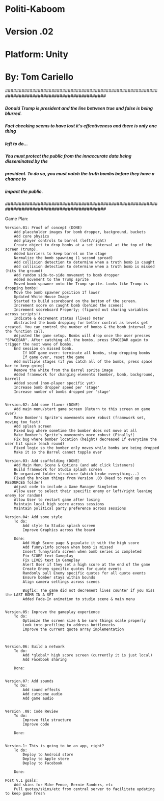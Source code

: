 # Politi-Kaboom
# Version .02
# Platform: Unity
# By: Tom Cariello

#############################################################################################
#####																					#####
##### Donald Trump is president and the line between true and false is being blurred. 	#####
##### Fact checking seems to have lost it's effectiveness and there is only one thing 	#####
##### left to do...																		#####
#####																					#####
##### You must protect the public from the innaccurate data being disseminated by the 	#####
##### president. To do so, you must catch the truth bombs before they have a chance to 	#####
##### impact the public.																#####
#####																					#####
#############################################################################################

Game Plan:

	Version.01: Proof of concept (DONE)
		Add placeholder images for bomb dropper, background, buckets
		Add core physics
		Add player controls to barrel (left/right)
		Create object to drop bombs at a set interval at the top of the screen (trump).
		Added barriers to keep barrel on the stage
		Normalize the bomb spawning (1 second spread)
		Add collision detection to determine when a truth bomb is caught
		Add collision detection to determine when a truth bomb is missed (hits the ground)
		Add random side-to-side movement to bomb dropper
		Added movement to the Trump sprite
		Moved bomb spawner onto the Trump sprite. Looks like Trump is dropping bombs!
		Move the bomb spawner position 1f lower
		Updated White House Image
		Started to build scoreboard on the bottom of the screen.
		Increment score on caught bomb (behind the scenes)
		Increment scoreboard Properly; (figured out sharing variables across scripts!)
		Indicate & decrement status (lives) meter
		Abstracted the bomb dropping for better control as levels get created. You can control the number of bombs & the bomb interval in the function call.
		Adjusted the game setup. Bombs will drop once the user presses "SPACEBAR". After catching all the bombs, press SPACEBAR again to trigger the next wave of bombs.
		End session on missed bomb. 
			If NOT game over: terminate all bombs, stop dropping bombs
			If game over, reset the game
		Add multiple stages (if you catch all of the bombs, press space bar to keep going)
		Remove the white from the Barrel sprite image
		Added framework for changing elements (bomber, bomb, background, barrel)
		Added sound (non-player specific yet)
		Increase bomb dropper speed per 'stage'
		Increase number of bombs dropped per 'stage'
			

	Version.02: Add some flavor (DONE)
		Add main menu/start game screen (Return to this screen on game over)
		Make Bomber's Sprite's movements more robust (framework set, moving too fast)
		Add splash screen
		Fixed bug where sometime the bomber does not move at all
		Make Bomber's Sprite's movements more robust (Finally!)
		Fix bug where bomber location (height) decreased 1f everytime the user hit space (each round)
		Fixed logic so the bomber only moves while bombs are being dropped
		Make it so the Barrel cannot topple over

	Version.03: Add scaffolding (DONE)
		Add Main Menu Scene & Options (and add click listeners)
		Build framework for Studio splash screen
		Re-organized folder structure (which broke everything...)
		Fixed the broken things from Version .03 (Need to read up on RESOURCES folder)
		Adjust code to include a Game Manager Singleton
		Allow user to select their specific enemy or left/right leaning enemy (or random)
		Allow User to restart game after losing
		Maintain local high score across sessions
		Maintain political party preference across sessions

	Version.04: Add some style
		To do:
			Add style to Studio splash screen
			Improve Graphics across the board

		Done: 
			Add High Score page & populate it with the high score
			Add funny/info screen when bomb is missed
			Insert funny/info screen when bomb series is completed
			Fix SCORE text Gameplay
			Fix LIVES text in Gameplay
			Alert User if they set a high score at the end of the game
			Create Enemy specific quotes for quote events
			Randomly pull Enemy specific quotes for all quote events
			Ensure bomber stays within bounds
			Align camera settings across scenes
			
			Bugfix: The game did not decrement lives counter if you miss the LAST BOMB IN A SET
			Added Fade-In animation to studio scene & main menu


	Version.05: Improve the gameplay experience 
		To do:
			Optimize the screen size & be sure things scale properly
			Look into profiling to address bottlenecks
			Improve the current quote array implementation
			


	Version.06: Build a network
		To do:
			Add *global* high score screen (currently it is just local)
			Add Facebook sharing

		Done: 


	Version.07: Add sounds
		To Do:
			Add sound effects
			Add cutscene audio
			Add game audio
			

	Version .08: Code Review
		To do:
			Improve file structure
			Improve code

		Done: 


	Version.1: This is going to be an app, right?
		To do:
			Deploy to Android store
			Deploy to Apple store
			Deploy to Facebook

		Done: 

	Post V.1 goals:
		Add skins for Mike Pence, Bernie Sanders, etc
		Pull quotes/skins/etc from central server to facilitate updating to keep game fresh